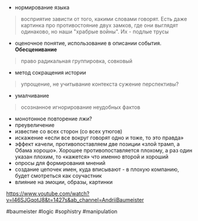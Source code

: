 - нормирование языка
> восприятие зависти от того, какими словами говорят. Есть даже картинка про противостояние двух замков, где они выглядят одинаково, но наши "храбрые войны". Их - подлые трусы

- оценочное понятие, использование в описании события. **Обесценивание**
> право радикальная группировка, совковый

- метод сокращения истории
> упрощение, не учитывание контекста
> сужение перспективы? 

- умалчивание 
> осознанное игнорирование неудобных фактов

- монотонное повторение лжи?
- преувеличение
- известие со всех сторон (со всех утюгов)
- искажение «если все вокруг говорят одно и тоже, то это правда»
- эффект качели, противопоставляем две позиции «злой трамп, а Обама хорошо». Хорошее противопоставляется плохому, а раз один указан плохим, то «кажется» что именно второй и хороший
- опросы для формирования мнений
- создание цепочек имен, куда вписывают - в плохую компанию, будет смотреться как соучастник
- влияние на эмоции, образы, картинки

https://www.youtube.com/watch?v=I46SJGqotJ8&t=1427s&ab_channel=AndriiBaumeister

#baumeister #logic #sophistry #manipulation